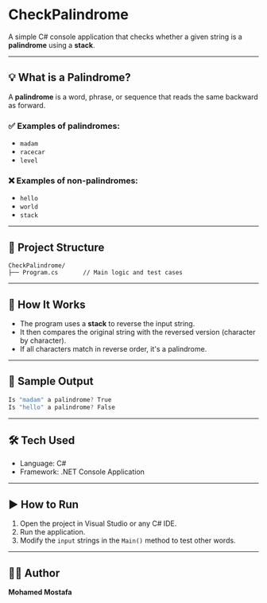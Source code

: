 # CheckPalindrome

A simple C# console application that checks whether a given string is a **palindrome** using a **stack**.

---

## 💡 What is a Palindrome?

A **palindrome** is a word, phrase, or sequence that reads the same backward as forward.

### ✅ Examples of palindromes:
- `madam`
- `racecar`
- `level`

### ❌ Examples of non-palindromes:
- `hello`
- `world`
- `stack`

---

## 📂 Project Structure

```
CheckPalindrome/
├── Program.cs       // Main logic and test cases
```

---

## 🧠 How It Works

- The program uses a **stack** to reverse the input string.
- It then compares the original string with the reversed version (character by character).
- If all characters match in reverse order, it's a palindrome.

---

## 🧪 Sample Output

```csharp
Is "madam" a palindrome? True
Is "hello" a palindrome? False
```

---

## 🛠️ Tech Used

- Language: C#
- Framework: .NET Console Application

---

## ▶️ How to Run

1. Open the project in Visual Studio or any C# IDE.
2. Run the application.
3. Modify the `input` strings in the `Main()` method to test other words.

---

## 👨‍💻 Author

**Mohamed Mostafa**  


